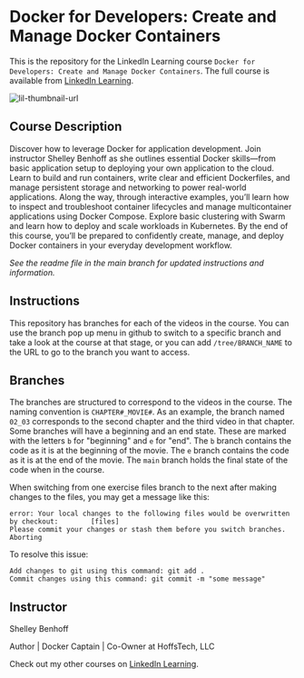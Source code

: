 # Docker for Developers: Create and Manage Docker Containers
This is the repository for the LinkedIn Learning course `Docker for Developers: Create and Manage Docker Containers`. The full course is available from [LinkedIn Learning][lil-course-url].

![lil-thumbnail-url]

## Course Description

Discover how to leverage Docker for application development. Join instructor Shelley Benhoff as she outlines essential Docker skills—from basic application setup to deploying your own application to the cloud. Learn to build and run containers, write clear and efficient Dockerfiles, and manage persistent storage and networking to power real-world applications. Along the way, through interactive examples, you’ll learn how to inspect and troubleshoot container lifecycles and manage multicontainer applications using Docker Compose. Explore basic clustering with Swarm and learn how to deploy and scale workloads in Kubernetes. By the end of this course, you’ll be prepared to confidently create, manage, and deploy Docker containers in your everyday development workflow.

_See the readme file in the main branch for updated instructions and information._
## Instructions
This repository has branches for each of the videos in the course. You can use the branch pop up menu in github to switch to a specific branch and take a look at the course at that stage, or you can add `/tree/BRANCH_NAME` to the URL to go to the branch you want to access.

## Branches
The branches are structured to correspond to the videos in the course. The naming convention is `CHAPTER#_MOVIE#`. As an example, the branch named `02_03` corresponds to the second chapter and the third video in that chapter. 
Some branches will have a beginning and an end state. These are marked with the letters `b` for "beginning" and `e` for "end". The `b` branch contains the code as it is at the beginning of the movie. The `e` branch contains the code as it is at the end of the movie. The `main` branch holds the final state of the code when in the course.

When switching from one exercise files branch to the next after making changes to the files, you may get a message like this:

    error: Your local changes to the following files would be overwritten by checkout:        [files]
    Please commit your changes or stash them before you switch branches.
    Aborting

To resolve this issue:
	
    Add changes to git using this command: git add .
	Commit changes using this command: git commit -m "some message"

## Instructor

Shelley Benhoff

Author | Docker Captain | Co-Owner at HoffsTech, LLC

                            

Check out my other courses on [LinkedIn Learning](https://www.linkedin.com/learning/instructors/).


[0]: # (Replace these placeholder URLs with actual course URLs)

[lil-course-url]: https://www.linkedin.com/learning/docker-for-developers-create-and-manage-docker-containers
[lil-thumbnail-url]: https://media.licdn.com/dms/image/v2/D4E0DAQFwGd9LkrWAiQ/learning-public-crop_675_1200/B4EZnvMDClHcAY-/0/1760654537636?e=2147483647&v=beta&t=cz9QW3lf6l6zze8jL6bmkSzhOWJsdQ4qobnc9-xj96I

